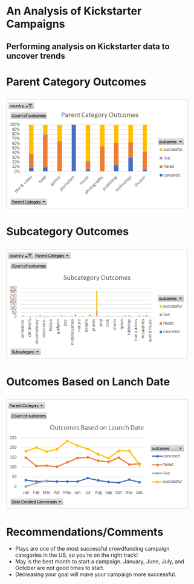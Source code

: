 # An Analysis of Kickstarter Campaigns
Performing analysis on Kickstarter data to uncover trends
---
# Parent Category Outcomes 
![PCO](ParentCategoryOutcomes.png)
---
# Subcategory Outcomes
![SCO](SubcategoryOutcomes.png)
---
# Outcomes Based on Lanch Date
![OBLD](OutcomesBasedonLaunchDate.png)
---
# Recommendations/Comments
- Plays are one of the most successful crowdfunding campaign categories in the US, so you're on the right track!
- May is the best month to start a campaign. January, June, July, and October are not good times to start.
- Decreasing your goal will make your campaign more successful.
